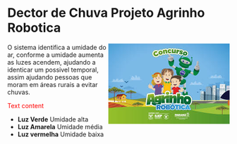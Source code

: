 # Dector de Chuva Projeto Agrinho Robotica

<img src="images.jpg" align="right"
     alt="Logo Agrinho" >

O sistema identifica a umidade do ar, conforme a umidade aumenta as luzes acendem, ajudando a identicar um possivel temporal, assim ajudando pessoas que moram em áreas rurais a evitar chuvas.

<span style="color:red">
Text content
</span>

* **Luz Verde** Umidade alta
* **Luz Amarela** Umidade média
* **Luz vermelha** Umidade baixa
